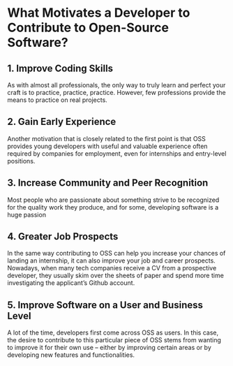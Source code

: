 # What Motivates a Developer to Contribute to Open-Source Software?

## 1. Improve Coding Skills

As with almost all professionals, the only way to truly learn and perfect your craft is to practice, practice, practice. However, few professions provide the means to practice on real projects.

## 2. Gain Early Experience

Another motivation that is closely related to the first point is that OSS provides young developers with useful and valuable experience often required by companies for employment, even for internships and entry-level positions.

## 3. Increase Community and Peer Recognition

Most people who are passionate about something strive to be recognized for the quality work they produce, and for some, developing software is a huge passion

## 4. Greater Job Prospects

In the same way contributing to OSS can help you increase your chances of landing an internship, it can also improve your job and career prospects. Nowadays, when many tech companies receive a CV from a prospective developer, they usually skim over the sheets of paper and spend more time investigating the applicant’s Github account.

## 5. Improve Software on a User and Business Level

A lot of the time, developers first come across OSS as users. In this case, the desire to contribute to this particular piece of OSS stems from wanting to improve it for their own use – either by improving certain areas or by developing new features and functionalities.
